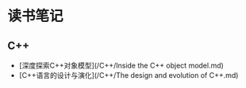 # 读书笔记

## C++
* [深度探索C++对象模型](/C++/Inside the C++ object model.md)
* [C++语言的设计与演化](/C++/The design and evolution of C++.md)


